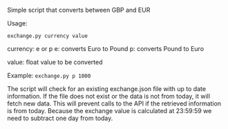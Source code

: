 Simple script that converts between GBP and EUR

Usage:

```exchange.py currency value```

currency: e or p
	e: converts Euro to Pound
	p: converts Pound to Euro

value: float value to be converted

Example: ```exchange.py p 1000```

The script will check for an existing exchange.json file with up to date information. If the file does not exist or the data is not from today, it will fetch new data. This will prevent calls to the API if the retrieved information is from today. Because the exchange value is calculated at 23:59:59 we need to subtract one day from today.
